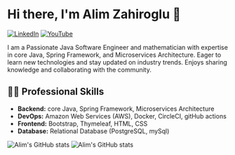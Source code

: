 # Hi there, I'm Alim Zahiroglu 👋

[![LinkedIn](https://img.shields.io/badge/LinkedIn-%230077B5.svg?style=for-the-badge&logo=linkedin&logoColor=white)](https://www.linkedin.com/in/alim-zahiroglu)
[![YouTube](https://img.shields.io/badge/YouTube-%23FF0000.svg?style=for-the-badge&logo=youtube&logoColor=white)](https://www.youtube.com/@alim-zahiroglu)

I am a Passionate Java Software Engineer and mathematician with expertise in core Java, Spring Framework, and Microservices Architecture. Eager to learn new technologies and stay updated on industry trends. Enjoys sharing knowledge and collaborating with the community.


## 👨‍💻 Professional Skills

- **Backend:** core Java, Spring Framework, Microservices Architecture
- **DevOps:** Amazon Web Services (AWS), Docker, CircleCI, gitHub actions
- **Frontend:** Bootstrap, Thymeleaf, HTML, CSS
- **Database:** Relational Database (PostgreSQL, mySql)


![Alim's GitHub stats](http://github-profile-summary-cards.vercel.app/api/cards/stats?username=koltikin&theme=vue)
![Alim's GitHub stats](http://github-profile-summary-cards.vercel.app/api/cards/most-commit-language?username=koltikin&theme=vue&exclude=exclude)

